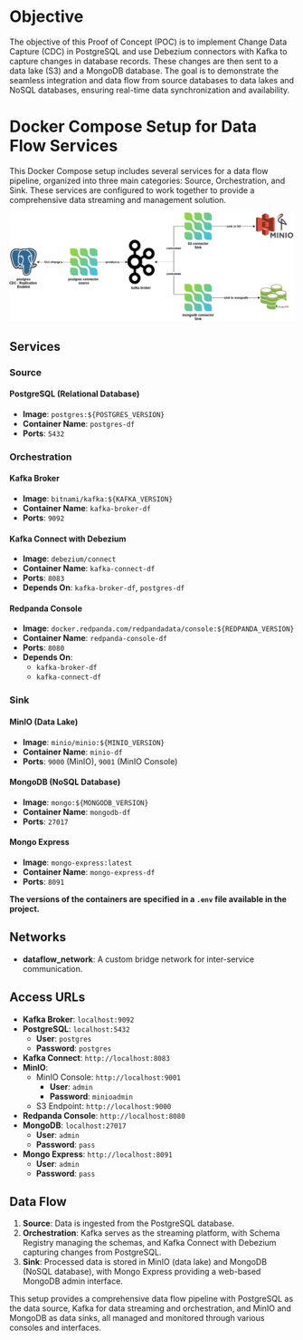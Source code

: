# 

# Objective

The objective of this Proof of Concept (POC) is to implement Change Data Capture (CDC) in PostgreSQL and use Debezium connectors with Kafka to capture changes in database records. These changes are then sent to a data lake (S3) and a MongoDB database. The goal is to demonstrate the seamless integration and data flow from source databases to data lakes and NoSQL databases, ensuring real-time data synchronization and availability.

# 

# Docker Compose Setup for Data Flow Services

This Docker Compose setup includes several services for a data flow pipeline, organized into three main categories: Source, Orchestration, and Sink. These services are configured to work together to provide a comprehensive data streaming and management solution. 

![Solution POC Dataflow](./solution/POC-Dataflow-Solution.png)


## Services

### Source

#### PostgreSQL (Relational Database)

- **Image**: `postgres:${POSTGRES_VERSION}`
- **Container Name**: `postgres-df`
- **Ports**: `5432`

### Orchestration

#### Kafka Broker

- **Image**: `bitnami/kafka:${KAFKA_VERSION}`
- **Container Name**: `kafka-broker-df`
- **Ports**: `9092`

#### Kafka Connect with Debezium

- **Image**: `debezium/connect`
- **Container Name**: `kafka-connect-df`
- **Ports**: `8083`
- **Depends On**: `kafka-broker-df`, `postgres-df`

#### Redpanda Console

- **Image**: `docker.redpanda.com/redpandadata/console:${REDPANDA_VERSION}`
- **Container Name**: `redpanda-console-df`
- **Ports**: `8080`
- **Depends On**:
  - `kafka-broker-df`
  - `kafka-connect-df`

### Sink

#### MinIO (Data Lake)

- **Image**: `minio/minio:${MINIO_VERSION}`
- **Container Name**: `minio-df`
- **Ports**: `9000` (MinIO), `9001` (MinIO Console)

#### MongoDB (NoSQL Database)

- **Image**: `mongo:${MONGODB_VERSION}`
- **Container Name**: `mongodb-df`
- **Ports**: `27017`

#### Mongo Express

- **Image**: `mongo-express:latest`
- **Container Name**: `mongo-express-df`
- **Ports**: `8091`


**The versions of the containers are specified in a `.env` file available in the project.**

## Networks

- **dataflow_network**: A custom bridge network for inter-service communication.

## Access URLs

- **Kafka Broker**: `localhost:9092`
- **PostgreSQL**: `localhost:5432`
  - **User**: `postgres`
  - **Password**: `postgres`
- **Kafka Connect**: `http://localhost:8083`
- **MinIO**:
  - MinIO Console: `http://localhost:9001`
    - **User**: `admin`
    - **Password**: `minioadmin`
  - S3 Endpoint: `http://localhost:9000`
- **Redpanda Console**: `http://localhost:8080`
- **MongoDB**: `localhost:27017`
  - **User**: `admin`
  - **Password**: `pass`
- **Mongo Express**: `http://localhost:8091`
  - **User**: `admin`
  - **Password**: `pass`

## Data Flow

1. **Source**: Data is ingested from the PostgreSQL database.
2. **Orchestration**: Kafka serves as the streaming platform, with Schema Registry managing the schemas, and Kafka Connect with Debezium capturing changes from PostgreSQL.
3. **Sink**: Processed data is stored in MinIO (data lake) and MongoDB (NoSQL database), with Mongo Express providing a web-based MongoDB admin interface.

This setup provides a comprehensive data flow pipeline with PostgreSQL as the data source, Kafka for data streaming and orchestration, and MinIO and MongoDB as data sinks, all managed and monitored through various consoles and interfaces. 
